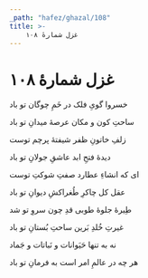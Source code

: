 ```yaml
---
_path: "hafez/ghazal/108"
title: >-
    غزل شمارهٔ ۱۰۸
---
```

# غزل شمارهٔ ۱۰۸

<div class="b" id="bn1"><div class="m1"><p>خسروا گویِ فلک در خَمِ چوگان تو باد</p></div>
<div class="m2"><p>ساحتِ کون و مکان عرصهٔ میدانِ تو باد</p></div></div>
<div class="b" id="bn2"><div class="m1"><p>زلفِ خاتونِ ظفر شیفتهٔ پرچم توست</p></div>
<div class="m2"><p>دیدهٔ فتحِ ابد عاشقِ جولانِ تو باد</p></div></div>
<div class="b" id="bn3"><div class="m1"><p>ای که انشاءِ عطارد صفتِ شوکتِ توست</p></div>
<div class="m2"><p>عقل کل چاکرِ طُغراکشِ دیوانِ تو باد</p></div></div>
<div class="b" id="bn4"><div class="m1"><p>طِیرهٔ جلوهٔ طوبی قدِ چون سروِ تو شد</p></div>
<div class="m2"><p>غیرتِ خُلدِ بَرین ساحتِ بُستانِ تو باد</p></div></div>
<div class="b" id="bn5"><div class="m1"><p>نه به تنها حَیَوانات و نَباتات و جَماد</p></div>
<div class="m2"><p>هر چه در عالمِ امر است به فرمانِ تو باد</p></div></div>
